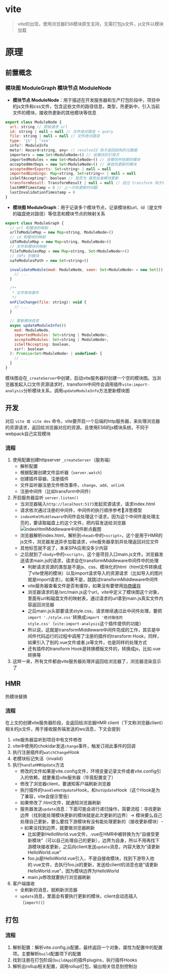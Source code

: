 # vite

> vite的出现，使用浏览器ES6模块原生支持，无需打包js文件，js文件以模块加载

# 原理

## 前置概念

### 模块图 ModuleGraph 模块节点 ModuleNode

- **模块节点 ModuleNode**：用于描述在开发服务器和生产打包阶段中，项目中的js文件和css文件，包含这些文件的路径信息，类型，热更新中，引入当前文件的模块，接收热更新的其他模块等信息

```js
export class ModuleNode {
  url: string // 原始请求 url
  id: string | null = null // 文件绝对路径 + query
  file: string | null = null // 文件绝对路径
  type: 'js' | 'css'
  info?: ModuleInfo
  meta?: Record<string, any> // resolveId 钩子返回结构的元数据
  importers = new Set<ModuleNode>() // 该模块的引用方
  importedModules = new Set<ModuleNode>() // 该模块所依赖的模块
  acceptedHmrDeps = new Set<ModuleNode>() // 接收热更新的模块
  acceptedHmrExports: Set<string> | null = null
  importedBindings: Map<string, Set<string>> | null = null
  isSelfAccepting?: boolean // 是否为 接受自身模块更新  
  transformResult: TransformResult | null = null // 经过 transform 钩子编译后的结果
  lastHMRTimestamp = 0 // 上一次热更新时间戳
  lastInvalidationTimestamp = 0
}
```

- **模块图 ModuleGraph**：用于记录多个模块节点，记录模块和url、id（是文件的磁盘绝对路径）等信息和模块节点的映射关系

```js
export class ModuleGraph {
  // url 和模块的映射
  urlToModuleMap = new Map<string, ModuleNode>()
  // id 和模块的映射
  idToModuleMap = new Map<string, ModuleNode>()
  // 文件和模块的映射
  fileToModulesMap = new Map<string, Set<ModuleNode>>()
  // /@fs 的模块
  safeModulesPath = new Set<string>()

  invalidateModule(mod: ModuleNode, seen: Set<ModuleNode> = new Set()): void {
    // ...
  }

  /**
   * 文件修改事件
   */
  onFileChange(file: string): void {
    // ...
  }
  
  // 更新模块信息
  async updateModuleInfo()(
    mod: ModuleNode,
    importedModules: Set<string | ModuleNode>,
    acceptedModules: Set<string | ModuleNode>,
    isSelfAccepting: boolean,
    ssr?: boolean
  ): Promise<Set<ModuleNode> | undefined> {
    // ...
  }
}
```
模块图会在`_createServer`中创建，启动vite服务器时创建一个空的模块图。当浏览器发起入口文件资源请求时，transform中间件会调用插件`vite:import-analysis`分析模块关系，调用`updateModuleInfo`方法更新模块图

## 开发

对应 `vite 或 vite dev` 命令，vite要开启一个后端的http服务器，来处理浏览器的资源请求，返回给浏览器对应的资源。且使用ES6的js模块系统，不同于webpack自己实现模块

### 流程

1. 使用配置创建httpserver `_createServer`（服务端）
   - 解析配置
   - 根据配置创建文件监听器（`server.watch`）
   - 创建插件容器、注册插件
   - 文件监听器注册文件修改事件，`change`、`add`、`unlink`
   - 注册中间件（比如transform中间件）
2. 开启服务器监听 `server.listen()`  
   - 当浏览器输入`http://localhost:5173`发起资源请求，请求index.html
   - 请求依次通过注册的中间件，中间件的执行顺序参考🧅洋葱模型
   - `indexHtmlMiddleware`中间件会处理这个请求，因为这个中间件是处理主页的，要读取磁盘上的这个文件，把内容发送给浏览器
   ![indexHtmlMiddleware中间件断点截图]()
   - 浏览器解析index.html，解析到`<head>`中的`<script>`，这个是用于HMR的js文件，浏览器发送异步加载请求，vite服务器拿到并处理返回对应文件
   - 其他标签就不说了，本来SPA应用没多少内容
   - 之后就到了`<body>`中的`<script>`，这个是项目入口main.js文件。浏览器发送请求main.js的请求，请求会在transformMiddleware中间件中的处理
     - 判断请求资源的类型是不是js、css、模块化的html（html文件转换成了vite使用的模块）以及import请求导入的资源请求（比如导入的图片就是import请求）。如果不是，就跳过transformMiddleware中间件
     - vite服务器查看文件是否有缓存，如果没有要使用[协商缓存](../ECMAScript/缓存.md#协商缓存)
     - 浏览器请求的是/src/main.js这个url，vite中定义了模块图这个对象，里面有url和磁盘文件的映射表，通过请求的url拿到main.js真实文件内容返回浏览器
     - 之后main.js头部要请求style.css，请求继续通过此中间件处理，要把`import './style.css'`转换成`import '绝对路径的style.css'`（`vite:import-analysis`这个插件提供的功能）
     - 所以说，这就是transformMiddleware中间件完成的工作，其实是中间件代码运行的过程中调用了注册的插件的transform Hook，同样，如果引入了别的.vue文件或者.js等文件，也是同样的处理方式
     - 还有插件的transform Hook是转换模板文件的，转换成js，比如.vue转换等
3. 这样一来，所有文件都由vite服务器处理并返回给浏览器了，浏览器渲染显示了

## HMR
热模块替换

### 流程

在上文的创建vite服务器阶段，会返回给浏览器HMR client（下文称浏览器client）相关的js文件，用于接收服务端发送的ws消息，下文会提到

1. vite服务器监听到项目中有文件修改
2. vite中使用的chokidar发送`change`事件，触发订阅此事件的回调
3. 执行注册插件的`watchChange`Hook
4. 老模块标记失活（invalid）
5. 执行`handleHMRUpdate`方法
   - 修改的文件如果是vite.config文件，环境变量记录文件或者vite.config引入的依赖，就要重启vite服务器（毕竟配置变了）
   - 修改了浏览器client，要通知客户端刷新浏览器
   - 执行插件的`handleHotUpdate`Hook，和`hotUpdate`Hook（这个Hook是为了兼容，vite会提示警告）
   - 如果修改了.html文件，就通知浏览器刷新
   - 服务器发送`update`消息：下面可能会进行递归操作，简要流程：寻找更新边界（找到能处理模块更新的模块就是此次更新的边界）-> 模块要么自己处理自己更新，要么要找下游模块有没有能处理更新的（接收更新模块）-> 如果没找到边界，就要做浏览器刷新
     - 比如更新HelloWorld.vue文件，.vue在HMR中被转换为为“自接受更新模块”（可以自己处理自己的更新），边界为自身，所以不用再找下游模块接收更新，之后向client发送`update`消息，内容大致为“请更新HelloWorld.vue”
     - foo.js是HelloWorld.vue引入，不是自接收模块，找到下游导入他的.vue文件，去执行foo.js的更新，发送给client的消息也是“请更新HelloWorld.vue”，因为模块边界为HelloWorld
     - main.js修改就要执行浏览器刷新
6. 客户端接收
   - 全刷新的消息，就刷新浏览器
   - `update`消息，里面会有要执行更新的模块，client会动态插入（`import()`）

## 打包

### 流程

1. 解析配置：解析vite.config.js配置，最终返回一个对象，属性为配置中的配置项。主要解析`build`配置项下的配置
2. 找到注册在打包阶段(`buildApp`)的插件plugins，执行插件Hooks
3. 解析出rollup相关配置，调用rollup打包，输出相关信息到控制台


